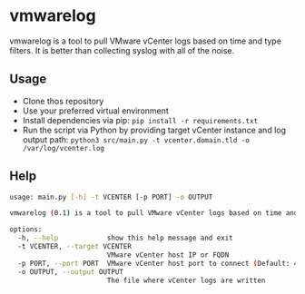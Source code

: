 # vmwarelog

vmwarelog is a tool to pull VMware vCenter logs based on time and type filters. It is better than collecting syslog with all of the noise.

## Usage

- Clone thos repository
- Use your preferred virtual environment
- Install dependencies via pip: `pip install -r requirements.txt`
- Run the script via Python by providing target vCenter instance and log output path: `python3 src/main.py -t vcenter.domain.tld -o /var/log/vcenter.log`

## Help

```bash
usage: main.py [-h] -t VCENTER [-p PORT] -o OUTPUT

vmwarelog (0.1) is a tool to pull VMware vCenter logs based on time and type filters. It is better than collecting syslog with all of the noise.

options:
  -h, --help            show this help message and exit
  -t VCENTER, --target VCENTER
                        VMware vCenter host IP or FQDN
  -p PORT, --port PORT  VMware vCenter host port to connect (Default: 443)
  -o OUTPUT, --output OUTPUT
                        The file where vCenter logs are written
```
